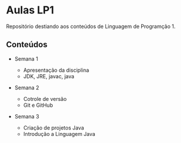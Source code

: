 # Aulas LP1

Repositório destiando aos conteúdos de Linguagem de Programção 1.

## Conteúdos

- Semana 1
    - Apresentação da disciplina 
    - JDK, JRE, javac, java

- Semana 2
    - Cotrole de versão 
    - Git e GitHub

- Semana 3
    - Criação de projetos Java
    - Introdução a Linguagem Java